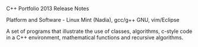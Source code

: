 C++ Portfolio 2013 Release Notes

Platform and Software - Linux Mint (Nadia), gcc/g++ GNU, vim/Eclipse

A set of programs that illustrate the use of classes, algorithms, c-style code in a C++ environment, mathematical functions and recursive algorithms.

